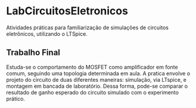 # LabCircuitosEletronicos
Atividades práticas para familiarização de simulações de circuitos eletrônicos, utilizando o LTSpice.

## Trabalho Final
Estuda-se o comportamento do MOSFET como amplificador em fonte comum, seguindo uma topologia determinada em aula. A pratica envolve o projeto do circuito de duas diferentes maneiras: simulação, via LTspice, e montagem em bancada de laboratório. Dessa forma, pode-se comparar o resultado de ganho esperado do circuito simulado com o
experimento prático.

